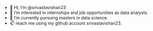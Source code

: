 - 👋 Hi, I’m @srivastavishan23
- 👀 I’m interested in internships and job opportunities as data analysts.
- 🌱 I’m currently pursuing masters in data science.
- 📫 reach me using my github account srivastavishan23.

<!---
srivastavishan23/srivastavishan23 is a ✨ special ✨ repository because its `README.md` (this file) appears on your GitHub profile.
You can click the Preview link to take a look at your changes.
--->
